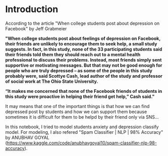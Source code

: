 # Introduction

According to the article "When college students post about depression on Facebook" by Jeff Grabmeier

**"When college students post about feelings of depression on Facebook, their friends are unlikely to encourage them to seek help, a small study suggests. In fact, in this study, none of the 33 participating students said their friends told them they should reach out to a mental health professional to discuss their problems. Instead, most friends simply sent supportive or motivating messages. But that may not be good enough for people who are truly depressed – as some of the people in this study probably were, said Scottye Cash, lead author of the study and professor of social work at The Ohio State University.**

**“It makes me concerned that none of the Facebook friends of students in this study were proactive in helping their friend get help,” Cash said."**

It may means that one of the important things is that how we can find depressed post by students and how we can support them because sometimes it is difficult for them to be helpd by their friend only via SNS...

In this notebook, I tried to model students anxiety and depression classify model. For modeling, I also refered "Spam Classifier | NLP | 98% Accuracy" by ANUBHAV GOYAL (https://www.kaggle.com/code/anubhavgoyal10/spam-classifier-nlp-98-accuracy).